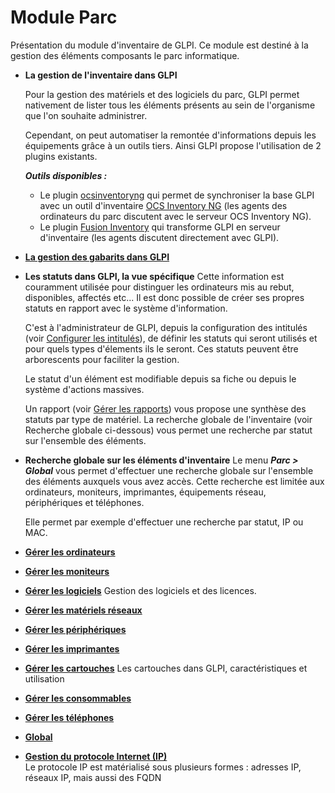 Module Parc
===========

Présentation du module d'inventaire de GLPI. Ce module est destiné à la gestion des éléments composants le parc informatique.

-   **La gestion de l'inventaire dans GLPI**     

    Pour la gestion des matériels et des logiciels du parc, GLPI permet nativement de lister tous les éléments présents au sein de l'organisme que l'on souhaite administrer.

    Cependant, on peut automatiser la remontée d'informations depuis les équipements grâce à un outils tiers. Ainsi GLPI propose l'utilisation de 2 plugins existants.

    ***Outils disponibles :***

    -   Le plugin [ocsinventoryng](https://forge.indepnet.net/projects/ocsinventoryng)
        qui permet de synchroniser la base GLPI avec un outil d'inventaire [OCS Inventory NG](http://www.ocsinventory-ng.org) (les agents des ordinateurs du parc discutent avec le serveur OCS Inventory NG).
    -   Le plugin [Fusion Inventory](http://www.fusioninventory.org) 
        qui transforme GLPI en serveur d'inventaire (les agents discutent directement avec GLPI).
   

-   **[La gestion des gabarits dans GLPI](index.php?fr/Les_différentes_actions/Gérer_les_gabarits.md)**   
   
-   **Les statuts dans GLPI, la vue spécifique**
    Cette information est couramment utilisée pour distinguer les ordinateurs mis au rebut, disponibles, affectés etc... Il est donc possible de créer ses propres statuts en rapport avec le système d'information.

    C'est à l'administrateur de GLPI, depuis la configuration des intitulés (voir [Configurer les intitulés](config_dropdown.html "Les intitulés se configurent depuis le menu Configuration > Intitulés")), de définir les statuts qui seront utilisés et pour quels types d'élements ils le seront. Ces statuts peuvent être arborescents pour faciliter la gestion.

    Le statut d'un élément est modifiable depuis sa fiche ou depuis le système d'actions massives.

    Un rapport (voir [Gérer les rapports](tool_report.html "Les rapports se gèrent depuis le menu Outils > Rapports")) vous propose une synthèse des statuts par type de matériel. La recherche globale de l'inventaire (voir Recherche globale ci-dessous) vous permet une recherche par statut sur l'ensemble des éléments.

-   **Recherche globale sur les éléments d'inventaire**
Le menu ***Parc > Global*** vous permet d'effectuer une recherche globale sur l'ensemble des éléments auxquels vous avez accès. 
Cette recherche est limitée aux ordinateurs, moniteurs, imprimantes, équipements réseau, périphériques et téléphones.

    Elle permet par exemple d'effectuer une recherche par statut, IP ou MAC.

-   **[Gérer les ordinateurs](index.php?fr/03_Module_Parc/02_Ordinateurs.md)**

-   **[Gérer les moniteurs](index.php?fr/03_Module_Parc/03_Moniteurs.md)**

-   **[Gérer les logiciels](index.php?fr/03_Module_Parc/04_Logiciels/01_Logiciels.md)**
    Gestion des logiciels et des licences.

-   **[Gérer les matériels réseaux](index.php?fr/03_Module_Parc/05_Matériels_réseaux.md)**

-   **[Gérer les périphériques](index.php?fr/03_Module_Parc/06_Périphériques.md)**

-   **[Gérer les imprimantes](index.php?fr/03_Module_Parc/07_Imprimantes.md)**

-   **[Gérer les cartouches](index.php?fr/03_Module_Parc/08_Cartouches.md)**
     Les cartouches dans GLPI, caractéristiques et utilisation

-   **[Gérer les consommables](index.php?fr/03_Module_Parc/09_Consommables.md)**

-   **[Gérer les téléphones](index.php?fr/03_Module_Parc/10_Téléphones.md)**
 
-   **[Global](index.php?fr/03_Module_Parc/11_Global.md)**
    
-   **[Gestion du protocole Internet (IP)](../glpi/inventory_ip.html)**\
     Le protocole IP est matérialisé sous plusieurs formes : adresses
    IP, réseaux IP, mais aussi des FQDN

